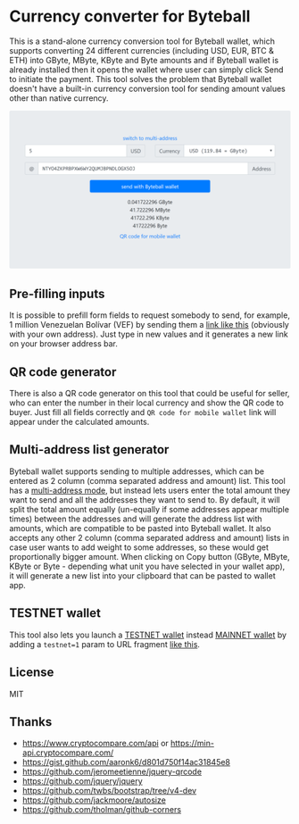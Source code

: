 # Currency converter for Byteball
This is a stand-alone currency conversion tool for Byteball wallet, which supports converting 24 different currencies (including USD, EUR, BTC & ETH) into GByte, MByte, KByte and Byte amounts and if Byteball wallet is already installed then it opens the wallet where user can simply click Send to initiate the payment. This tool solves the problem that Byteball wallet doesn't have a built-in currency conversion tool for sending amount values other than native currency.

[![Screenshot](bb-convert.png)](https://tarmo888.github.io/bb-convert/)

## Pre-filling inputs
It is possible to prefill form fields to request somebody to send, for example, 1 million Venezuelan Bolívar (VEF) by sending them a [link like this](https://tarmo888.github.io/bb-convert/#amount=1000000&currency=VEF&address=NTYO4ZKPRBPXW6WY2QUMJBPNDLOGX5OJ) (obviously with your own address). Just type in new values and it generates a new link on your browser address bar.

## QR code generator
There is also a QR code generator on this tool that could be useful for seller, who can enter the number in their local currency and show the QR code to buyer. Just fill all fields correctly and `QR code for mobile wallet` link will appear under the calculated amounts.

## Multi-address list generator
Byteball wallet supports sending to multiple addresses, which can be entered as 2 column (comma separated address and amount) list. This tool has a [multi-address mode](https://tarmo888.github.io/bb-convert/multi.html), but instead lets users enter the total amount they want to send and all the addresses they want to send to. By default, it will split the total amount equally (un-equally if some addresses appear multiple times) between the addresses and will generate the address list with amounts, which are compatible to be pasted into Byteball wallet. It also accepts any other 2 column (comma separated address and amount) lists in case user wants to add weight to some addresses, so these would get proportionally bigger amount. When clicking on Copy button (GByte, MByte, KByte or Byte - depending what unit you have selected in your wallet app), it will generate a new list into your clipboard that can be pasted to wallet app.

## TESTNET wallet
This tool also lets you launch a [TESTNET wallet](https://byteball.org/testnet.html) instead [MAINNET wallet](https://byteball.org/#download) by adding a `testnet=1` param to URL fragment [like this](https://tarmo888.github.io/bb-convert/#testnet=1).

## License
MIT

## Thanks
* https://www.cryptocompare.com/api or https://min-api.cryptocompare.com/
* https://gist.github.com/aaronk6/d801d750f14ac31845e8
* https://github.com/jeromeetienne/jquery-qrcode
* https://github.com/jquery/jquery
* https://github.com/twbs/bootstrap/tree/v4-dev
* https://github.com/jackmoore/autosize
* https://github.com/tholman/github-corners
